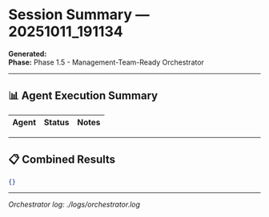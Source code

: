 # Session Summary — 20251011_191134

**Generated:**   
**Phase:** Phase 1.5 - Management-Team-Ready Orchestrator  

---

## 📊 Agent Execution Summary

| Agent | Status | Notes |
|--------|---------|-------|


---

## 📋 Combined Results

```json
{}
```

---

_Orchestrator log: ./logs/orchestrator.log_


